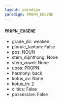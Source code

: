 ```yaml
---
layout: paradigm
paradigm: PROPN_EUGENE
---
```

### ` PROPN_EUGENE `


* grade_dir: weaken
* plurale_tantum: False
* pos: NOUN
* stem_diphthong: None
* stem_vowel: None
* upos: PROPN
* harmony: back
* kotus_av: None
* kotus_tn: 2
* clitics: False
* possessive: False
